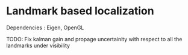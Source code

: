 # Landmark based localization 

Dependencies : Eigen, OpenGL

TODO: Fix kalman gain and propage uncertainity with respect to all the landmarks under visibility

